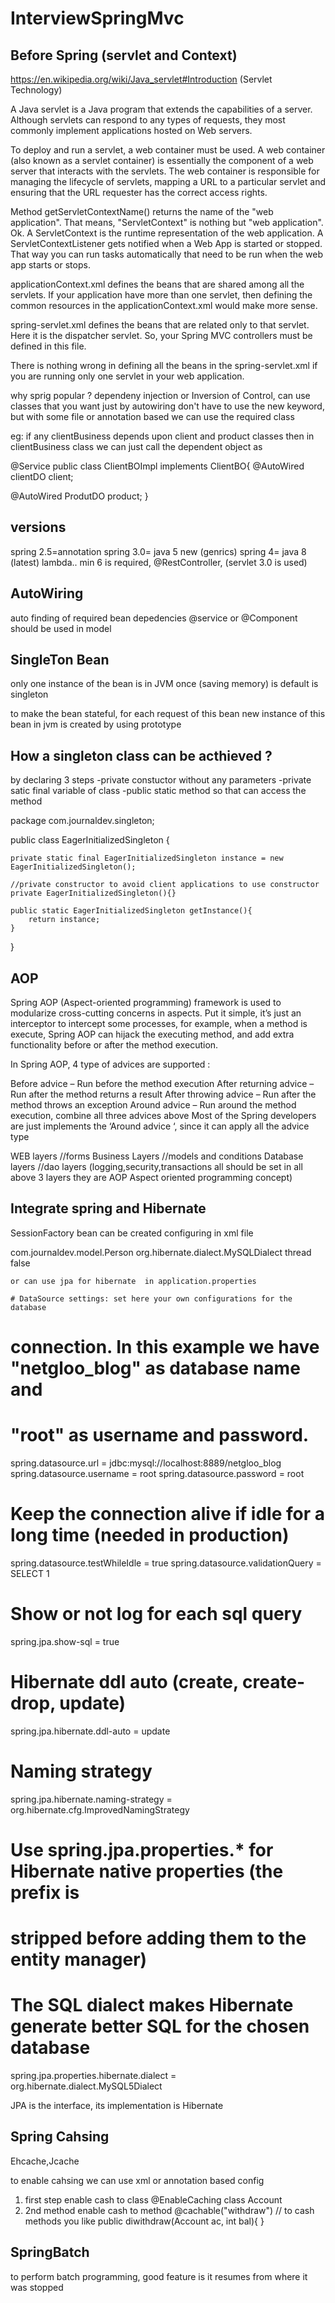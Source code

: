 # InterviewSpringMvc

Before Spring (servlet and Context)
-------------
https://en.wikipedia.org/wiki/Java_servlet#Introduction  (Servlet Technology)

A Java servlet is a Java program that extends the capabilities of a server. Although servlets can respond to any types of requests, they most commonly implement applications hosted on Web servers.

To deploy and run a servlet, a web container must be used. A web container (also known as a servlet container) is essentially the component of a web server that interacts with the servlets. The web container is responsible for managing the lifecycle of servlets, mapping a URL to a particular servlet and ensuring that the URL requester has the correct access rights.

Method getServletContextName() returns the name of the "web application". 
That means, "ServletContext" is nothing but "web application". Ok.
A ServletContext is the runtime representation of the web application.
A ServletContextListener gets notified when a Web App is started or stopped. That way you can run tasks automatically that need to be run when the web app starts or stops.

applicationContext.xml defines the beans that are shared among all the servlets. If your application have more than one servlet, then defining the common resources in the applicationContext.xml would make more sense.

spring-servlet.xml defines the beans that are related only to that servlet. Here it is the dispatcher servlet. So, your Spring MVC controllers must be defined in this file.

There is nothing wrong in defining all the beans in the spring-servlet.xml if you are running only one servlet in your web application.



why sprig popular ?
dependeny injection or Inversion of Control, can use classes that you want just by autowiring
don't have to use the new keyword, but with some <xml> file or annotation based we can use the required class

eg: if any clientBusiness depends upon client and product classes
then in clientBusiness class we can just
call the dependent object as

@Service
public class ClientBOImpl implements ClientBO{
@AutoWired
clientDO client;

@AutoWired
ProdutDO product;
}


versions
-------
spring 2.5=annotation
spring 3.0= java 5 new (genrics)
spring 4= java 8 (latest) lambda.. min 6 is required, @RestController,  (servlet 3.0 is used)

AutoWiring
----------
auto finding of required bean depedencies
@service or @Component should be used in model

SingleTon Bean
-------------
only one instance of the bean is in JVM once (saving memory) is default is singleton

to make the bean stateful, for each request of this bean new instance of this bean in jvm is created by
using prototype
<bean id="state" class="com.foo.SomeState" scope="prototype">

How a singleton class can be acthieved ?
-----------------------------------------
by declaring 3 steps
-private constuctor without any parameters
-private satic final variable of class 
-public static method so that can access the method

package com.journaldev.singleton;

public class EagerInitializedSingleton {
    
    private static final EagerInitializedSingleton instance = new EagerInitializedSingleton();
    
    //private constructor to avoid client applications to use constructor
    private EagerInitializedSingleton(){}

    public static EagerInitializedSingleton getInstance(){
        return instance;
    }
}



AOP
---
Spring AOP (Aspect-oriented programming) framework is used to modularize cross-cutting concerns in aspects. Put it simple, it’s just an interceptor to intercept some processes, for example, when a method is execute, Spring AOP can hijack the executing method, and add extra functionality before or after the method execution.

In Spring AOP, 4 type of advices are supported :

Before advice – Run before the method execution
After returning advice – Run after the method returns a result
After throwing advice – Run after the method throws an exception
Around advice – Run around the method execution, combine all three advices above
Most of the Spring developers are just implements the ‘Around advice ‘, since it can apply all the advice type

WEB layers //forms
Business Layers //models and conditions
Database layers //dao layers
(logging,security,transactions all should be set in all above 3 layers they are AOP Aspect oriented programming concept)


Integrate spring and Hibernate
------------------------------
SessionFactory bean can be created configuring in xml file

<bean id="hibernate4AnnotatedSessionFactory"
		class="org.springframework.orm.hibernate4.LocalSessionFactoryBean">
		<property name="dataSource" ref="dataSource" />
		<property name="annotatedClasses">
			<list>
				<value>com.journaldev.model.Person</value>
			</list>
		</property>
		<property name="hibernateProperties">
			<props>
				<prop key="hibernate.dialect">org.hibernate.dialect.MySQLDialect</prop>
				<prop key="hibernate.current_session_context_class">thread</prop>
				<prop key="hibernate.show_sql">false</prop>
			</props>
		</property>
	</bean>
	
	or can use jpa for hibernate  in application.properties
	
	# DataSource settings: set here your own configurations for the database 
# connection. In this example we have "netgloo_blog" as database name and 
# "root" as username and password.
spring.datasource.url = jdbc:mysql://localhost:8889/netgloo_blog
spring.datasource.username = root
spring.datasource.password = root

# Keep the connection alive if idle for a long time (needed in production)
spring.datasource.testWhileIdle = true
spring.datasource.validationQuery = SELECT 1

# Show or not log for each sql query
spring.jpa.show-sql = true

# Hibernate ddl auto (create, create-drop, update)
spring.jpa.hibernate.ddl-auto = update

# Naming strategy
spring.jpa.hibernate.naming-strategy = org.hibernate.cfg.ImprovedNamingStrategy

# Use spring.jpa.properties.* for Hibernate native properties (the prefix is
# stripped before adding them to the entity manager)

# The SQL dialect makes Hibernate generate better SQL for the chosen database
spring.jpa.properties.hibernate.dialect = org.hibernate.dialect.MySQL5Dialect

JPA is the interface, its implementation is Hibernate


Spring Cahsing
--------------
Ehcache,Jcache

to enable cahsing we can use xml or annotation based config
1. first step enable cash to class
@EnableCaching
class Account
2. 2nd method enable cash to method
@cachable("withdraw")  // to cash methods you like 
public diwithdraw(Account ac, int bal){
}

SpringBatch
----------
to perform batch programming, good feature is it resumes from where it was stopped 
